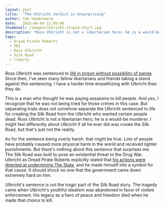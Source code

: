 ```yaml
---
layout: post
title:  "The Ulbricht Verdict is Unsurprising"
author: Tom VanAntwerp
date:   2015-06-04 11:45:00
thumbnail: /images/ulbricht-stupid-shirt.jpg
description: "Ross Ulbricht is not a libertarian hero; he is a would-be murderer. I might feel differently about Ulbricht if all he ever did was create the Silk Road, but that's just not the reality."
tags:
  - Dread Pirate Roberts
  - FBI
  - Ross Ulbricht
  - Silk Road
  - liberty
---
```

Ross Ulbricht was sentenced to [life in prison without possibility of parole](http://www.wired.com/2015/05/silk-road-creator-ross-ulbricht-sentenced-life-prison/). Since then, I've seen many fellow libertarians and friends taking a stand against this sentencing. I have a harder time empathizing with Ulbricht than they do.

This is a man who thought he was paying assassins to kill people. And yes, I recognize that he was not being tried for those crimes in this case. But separating trials does not somehow separate the Ulbricht sentenced to life for creating the Silk Road from the Ulbricht who wanted certain people dead. Ross Ulbricht is not a libertarian hero; he is a would-be murderer. I might feel differently about Ulbricht if all he ever did was create the Silk Road, but that's just not the reality.

As for the sentence being overly harsh: that might be true. Lots of people have probably caused more physical harm in the world and received lighter punishments. But there's nothing about this sentence that surprises me. The Silk Road was built to pose an existential threat to the Drug War. Ulbricht as Dread Pirate Roberts explicitly stated that [his actions were directed at undermining The State](http://tomvanantwerp.com/the-political-philosophy-of-a-crypto-kingpin/), and he made himself into a symbol for that cause. It should shock no one that the government came down extremely hard on him.

Ulbricht's sentence is not the tragic part of the Silk Road story. The tragedy came when Ulbricht's youthful idealism was abandoned in favor of violent enforcement. His legacy as a hero of peace and freedom died when he made that choice to kill.
